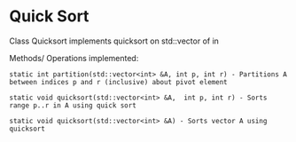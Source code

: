 # Quick Sort

Class Quicksort implements quicksort on std::vector of in

Methods/ Operations  implemented:

	static int partition(std::vector<int> &A, int p, int r) - Partitions A between indices p and r (inclusive) about pivot element

	static void quicksort(std::vector<int> &A,  int p, int r) - Sorts range p..r in A using quick sort

	static void quicksort(std::vector<int> &A) - Sorts vector A using quicksort


